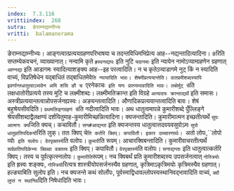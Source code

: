 ```yaml
---
index:  7.3.116
vrittiindex:  268
sutra:  ङेराम्नद्याम्नीभ्यः
vritti:  balamanorama 
---
```


ङेराम्नद्याम्नीभ्यः। आङ्गत्वात्प्रत्ययग्रहणपरिभाषया च तदन्तविधिमभिप्रेत्य आह--नद्यन्तादित्यादिना। `ङे`रिति सप्तम्येकवचनं, व्याख्यानात्। नन्वामि कृते `ह्रस्वनद्यापः` इति नुटि `यदागमाः` इति न्यायेन नामोऽप्याम्ग्रहणेन ग्रहणात् `आण्नद्या` इति आडागमः स्यादित्याशङ्क्य आह--इह परत्वादिति। न च कृतेऽप्याडागमे नुट् किं न स्यादिति वाच्यं, विप्रतिषेधेन यद्बाधितं तद्बाधितमेवे`ति न्यायादिति भावः। शेषमीप्रत्ययान्तेति। वातप्रमीशब्दस्यापि इवर्णान्तधातुत्वाऽभावेन अमि शसि ङौ च `एरनेकाचः` इति यणः प्रात्प्यभावादिति भावः। लक्षेर्मुट् चे`ति लक्षधातोरीप्रत्यये तस्य मुटि च लक्ष्मीशब्दः। लक्ष्मीमतिक्रान्त इति विग्रहे `अत्यादयः क्रान्ताद्यर्थे` इति समासः। अस्त्रीप्रत्ययान्तत्वान्नोपसर्जनह्यस्वः। अङ्यन्तत्वादिति। औणादिकप्रत्ययान्तत्वादिति बावः। शेषं बहुश्रेयसीवदिति। `प्रथमलिङ्गग्रहणं चे`ति नदीत्वादिति भावः। अथ धातुत्वमापन्ने कुमारीशब्दे पुँल्लिङ्गे श्रेयसीशब्दाद्वैलक्षण्यं दर्शयितुमाह-कुमारीमिच्छन्नित्यादिना। क्यजन्तादिति। कुमारीमात्मन इच्छतीत्यर्थे `सुपः आत्मनः क्य`जिति क्यच्। कचावितौ। `सन#आद्यन्ता` इति क्यजन्तस्य धातुत्वात्तदवयवसुपोऽमः `सुपो धातुप्रातिपदिकयो`रिति लुक्। ततः क्विप् चे`ति कर्तरि क्विप्। कपावितौ। इकार उच्चारणार्थः। `अतो लोपः,``लोपो व्योः` इति यलोपः। वेरपृक्तस्ये`ति वलोपः। `कुमारी`ति रूपम्। आचारक्विबन्तादिति। कुमारीवाचरतीत्यर्थे `सर्वप्रातिपदिकेभ्यः क्विब्वा वक्तव्यः` इति क्विप्। कपावितौ। `वेरपृक्तस्ये`ति वलोपः। `सनाद्यन्ताः` इति धातुत्वात्कर्तरि क्विप्। तस्य च पूर्वत्कृत्स्नलोपः। `कुमारीति`रूपम्। नच क्विबर्थं प्रति कुमारीशब्दस्य उपसर्जनत्वात् `गोस्त्रियोः` इति ह्रस्वः शङ्क्यः, `गोस्त्रियो`रित्यत्र शास्त्रीयोपसर्जनस्यैव ग्रहणात्, कृत्रिमाऽकृत्रिमयोः कृत्रिमस्यैव ग्रहणात्। हल्ङ्याबिति सुलोप इति। नच क्यजन्ते कथं सोर्लोपः, पूर्वस्माद्विधावल्लोपस्यस्थानिवद्भावादिति वाच्यं, `क्वौ लुप्तं न स्थानिव`दिति निषेधादिति भावः। 

